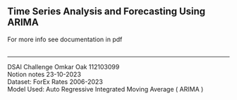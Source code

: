 ## Time Series Analysis and Forecasting Using ARIMA
For more info see documentation in pdf <br> <br>

___________________________________________________
DSAI Challenge Omkar Oak 112103099 <br>
Notion notes 23-10-2023 <br>
Dataset: ForEx Rates 2006-2023 <br>
Model Used: Auto Regressive Integrated Moving Average ( ARIMA ) <br>
